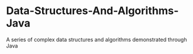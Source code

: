 # Data-Structures-And-Algorithms-Java
A series of complex data structures and algorithms demonstrated through Java
